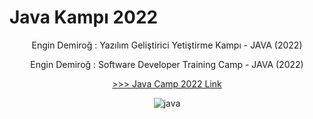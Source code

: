 # Java Kampı 2022
<center>
Engin Demiroğ : Yazılım Geliştirici Yetiştirme Kampı - JAVA (2022)

Engin Demiroğ : Software Developer Training Camp - JAVA (2022)

[>>> Java Camp 2022 Link](https://www.youtube.com/watch?v=-XfPd-cQRuo&list=PLqG356ExoxZUGztzAxqIWkkTq8JVa-o3X)


![java](https://user-images.githubusercontent.com/77399565/194779564-3374fa9a-aeb9-4fe8-bee0-fddf0b287158.png)

</center>